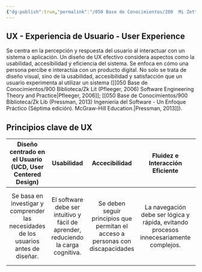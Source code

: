```yaml
---
{"dg-publish":true,"permalink":"/050 Base de Conocimientos/200  Mi Zettelkasten/100 Docencia/IS1/2025/Clase 02 Introducción a la Ingeniería del Software/Zk Diseño de Experiencia de Usuario (UX)/","tags":["definir"]}
---
```


## UX - Experiencia de Usuario - User Experience
Se centra en la percepción y respuesta del usuario al interactuar con un sistema o aplicación. Un diseño de UX efectivo considera aspectos como la usabilidad, accesibilidad y eficiencia del sistema. Se enfoca en cómo una persona percibe e interactúa con un producto digital. No solo se trata de diseño visual, sino de la usabilidad, accesibilidad y satisfacción que un usuario experimenta al utilizar un sistema ([[050 Base de Conocimientos/900 Biblioteca/Zk Lit (Pfleeger, 2006) Software Engineering Theory and Practice\|Pfleeger, 2006]]; [[050 Base de Conocimientos/900 Biblioteca/Zk Lib (Pressman, 2013) Ingeniería del Software - Un Enfoque Práctico (Séptima edición). McGraw-Hill Education.\|Pressman, 2013]]).

## Principios clave de UX

|              Diseño centrado en el Usuario (UCD, User Centered Design)               |                                     Usabilidad                                     |                                  Accecibilidad                                  |                            Fluidez e Interacción Eficiente                            |                                       Pruebas con Usuarios                                       |
| :----------------------------------------------------------------------------------: | :--------------------------------------------------------------------------------: | :-----------------------------------------------------------------------------: | :-----------------------------------------------------------------------------------: | :----------------------------------------------------------------------------------------------: |
| Se basa en investigar y comprender las necesidades de los usuarios antes de diseñar. | El software debe ser intuitivo y fácil de aprender, reduciendo la carga cognitiva. | Se deben seguir principios que permitan el acceso a personas con discapacidades | La navegación debe ser lógica y rápida, evitando procesos innecesariamente complejos. | Se realizan pruebas de usabilidad para identificar problemas antes del lanzamiento del software. |
